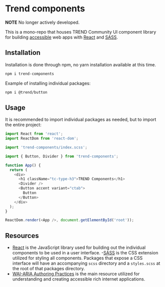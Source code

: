 # Trend components

**NOTE** No longer actively developed.

This is a mono-repo that houses TREND Community UI component library for building [accessible](https://www.w3.org/TR/wai-aria-practices/) web apps with [React](https://reactjs.org/) and [SASS](https://sass-lang.com/).

## Installation

Installation is done through npm, no yarn installation available at this time.

```bash
npm i trend-components
```

Example of installing individual packages:

```bash
npm i @trend/button
```

## Usage

It is recommended to import individual packages as needed, but to import the entire project:

```javascript
import React from 'react';
import ReactDom from 'react-dom';

import 'trend-components/index.scss';

import { Button, Divider } from 'trend-components';

function App() {
  return (
    <div>
      <h1 className="tc-type-h3">TREND Components</h1>
      <Divider />
      <Button accent variant="ctab">
        Button
      </Button>
    </div>
  );
}

ReactDom.render(<App />, document.getElementById('root'));
```

## Resources

- [React](https://reactjs.org/) is the JavaScript library used for building out the individual components to be used in a user interface.
-[SASS](https://sass-lang.com/) is the CSS extension utilized for styling all components.  Packages that expose a CSS interface will have an accompanying `scss` directory and a `styles.scss` at the root of that packages directory.
- [WAI-ARIA Authoring Practices](https://www.w3.org/TR/wai-aria-practices/) is the main resource utilized for understanding and creating accessible rich internet applications.
